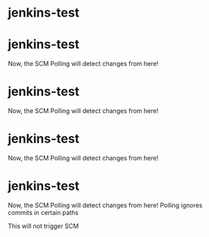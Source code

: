 # jenkins-test

# jenkins-test

Now, the SCM Polling will detect changes from here!

# jenkins-test

Now, the SCM Polling will detect changes from here!

# jenkins-test

Now, the SCM Polling will detect changes from here!

# jenkins-test

Now, the SCM Polling will detect changes from here!
Polling ignores commits in certain paths

This will not trigger SCM

